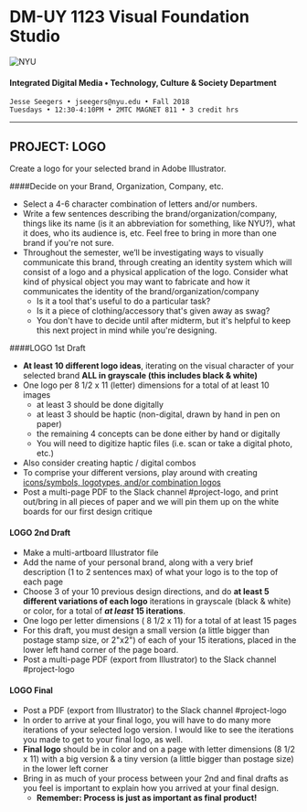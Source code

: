 # DM-UY 1123 Visual Foundation Studio

![NYU](C:/Users/Jesse%20Seegers/Desktop/NYU%20VFS/DM-1123-B-VFS-FA18-SEEGERS/nyu_soe_logo.png)

#### Integrated Digital Media • Technology, Culture & Society Department 

```
Jesse Seegers • jseegers@nyu.edu • Fall 2018 
Tuesdays • 12:30-4:10PM • 2MTC MAGNET 811 • 3 credit hrs
```

---


## PROJECT: LOGO
Create a logo for your selected brand in Adobe Illustrator.

####Decide on your Brand, Organization, Company, etc.
* Select a 4-6 character combination of letters and/or numbers.
* Write a few sentences describing the brand/organization/company, things like its name (is it an abbreviation for something, like NYU?), what it does, who its audience is, etc. Feel free to bring in more than one brand if you're not sure.
* Throughout the semester, we’ll be investigating ways to visually communicate this brand, through creating an identity system which will consist of a logo and a physical application of the logo. Consider what kind of physical object you may want to fabricate and how it communicates the identity of the brand/organization/company
  * Is it a tool that's useful to do a particular task?
  * Is it a piece of clothing/accessory that's given away as swag?
  * You don't have to decide until after midterm, but it's helpful to keep this next project in mind while you're designing.

####LOGO 1st Draft  
* **At least 10 different logo ideas**, iterating on the visual character of your selected brand **ALL in grayscale (this includes black & white)**
* One logo per 8 1/2 x 11 (letter) dimensions for a total of at least 10 images
  * at least 3 should be done digitally
  * at least 3 should be haptic (non-digital, drawn by hand in pen on paper) 
  * the remaining 4 concepts can be done either by hand or digitally
  * You will need to digitize haptic files (i.e. scan or take a digital photo, etc.)
* Also consider creating haptic / digital combos
* To comprise your different versions, play around with creating [icons/symbols, logotypes, and/or combination logos](http://www.logodesignsource.com/types.html)
* Post a multi-page PDF to the Slack channel #project-logo, and print out/bring in all pieces of paper and we will pin them up on the white boards for our first design critique


#### LOGO 2nd Draft  
* Make a multi-artboard Illustrator file
* Add the name of your personal brand, along with a very brief description (1 to 2 sentences max) of what your logo is to the top of each page
* Choose 3 of your 10 previous design directions, and do **at least 5 different variations of each logo** iterations in grayscale (black & white) or color, for a total of ***at least* 15 iterations**.
* One logo per letter dimensions ( 8 1/2 x 11) for a total of at least 15 pages
* For this draft, you must design a small version (a little bigger than postage stamp size, or 2"x2") of each of your 15 iterations, placed in the lower left hand corner of the page board.
* Post a multi-page PDF (export from Illustrator) to the Slack channel #project-logo

#### LOGO Final  
* Post a PDF (export from Illustrator) to the Slack channel #project-logo
* In order to arrive at your final logo, you will have to do many more iterations of your selected logo version. I would like to see the iterations you made to get to your final logo, as well.
* **Final logo** should be in color and on a page with letter dimensions (8 1/2 x 11) with a big version & a tiny version (a little bigger than postage size) in the lower left corner
* Bring in as much of your process between your 2nd and final drafts as you feel is important to explain how you arrived at your final design.
  * **Remember: Process is just as important as final product!**



